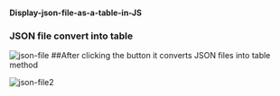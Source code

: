 #### Display-json-file-as-a-table-in-JS

### JSON file convert into table
![json-file](https://user-images.githubusercontent.com/47625626/58166656-f8a2d080-7c92-11e9-80cc-652796d3a416.png)
 ##After clicking the button it converts JSON files into table method 
 
![json-file2](https://user-images.githubusercontent.com/47625626/58166742-2720ab80-7c93-11e9-8c7d-93bc4f78162a.png)
